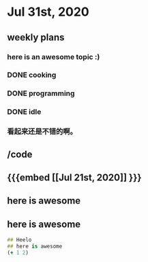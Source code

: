 # Jul 31st, 2020
## weekly plans
### here is an awesome topic :)
### DONE cooking

### DONE programming

### DONE idle
### 看起来还是不错的啊。
## /code
## 
## {{{embed [[Jul 21st, 2020]] }}} 
## here is awesome
## 
## here is awesome
```clojure
## Heelo
## here is awesome
(+ 1 2)
```
